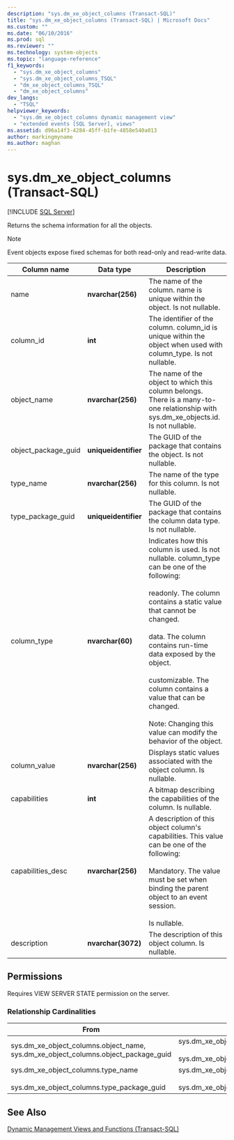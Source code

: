 ```yaml
---
description: "sys.dm_xe_object_columns (Transact-SQL)"
title: "sys.dm_xe_object_columns (Transact-SQL) | Microsoft Docs"
ms.custom: ""
ms.date: "06/10/2016"
ms.prod: sql
ms.reviewer: ""
ms.technology: system-objects
ms.topic: "language-reference"
f1_keywords: 
  - "sys.dm_xe_object_columns"
  - "sys.dm_xe_object_columns_TSQL"
  - "dm_xe_object_columns_TSQL"
  - "dm_xe_object_columns"
dev_langs: 
  - "TSQL"
helpviewer_keywords: 
  - "sys.dm_xe_object_columns dynamic management view"
  - "extended events [SQL Server], views"
ms.assetid: d96a14f3-4284-45ff-b1fe-4858e540a013
author: markingmyname
ms.author: maghan
---
```

# sys.dm_xe_object_columns (Transact-SQL)
[!INCLUDE [SQL Server](../../includes/applies-to-version/sqlserver.md)]

  Returns the schema information for all the objects.  
  
> [!NOTE]  
>  Event objects expose fixed schemas for both read-only and read-write data.  
  
|Column name|Data type|Description|  
|-----------------|---------------|-----------------|  
|name|**nvarchar(256)**|The name of the column. name is unique within the object. Is not nullable.|  
|column_id|**int**|The identifier of the column. column_id is unique within the object when used with column_type. Is not nullable.|  
|object_name|**nvarchar(256)**|The name of the object to which this column belongs. There is a many-to-one relationship with sys.dm_xe_objects.id. Is not nullable.|  
|object_package_guid|**uniqueidentifier**|The GUID of the package that contains the object. Is not nullable.|  
|type_name|**nvarchar(256)**|The name of the type for this column. Is not nullable.|  
|type_package_guid|**uniqueidentifier**|The GUID of the package that contains the column data type. Is not nullable.|  
|column_type|**nvarchar(60)**|Indicates how this column is used. Is not nullable. column_type can be one of the following:<br /><br /> readonly. The column contains a static value that cannot be changed.<br /><br /> data. The column contains run-time data exposed by the object.<br /><br /> customizable. The column contains a value that can be changed.<br /><br /> Note: Changing this value can modify the behavior of the object.|  
|column_value|**nvarchar(256)**|Displays static values associated with the object column. Is nullable.|  
|capabilities|**int**|A bitmap describing the capabilities of the column. Is nullable.|  
|capabilities_desc|**nvarchar(256)**|A description of this object column's capabilities. This value can be one of the following:<br /><br /> Mandatory. The value must be set when binding the parent object to an event session.<br /><br /> Is nullable.|  
|description|**nvarchar(3072)**|The description of this object column. Is nullable.|  
  
## Permissions  
 Requires VIEW SERVER STATE permission on the server.  
  
### Relationship Cardinalities  
  
|From|To|Relationship|  
|----------|--------|------------------|  
|sys.dm_xe_object_columns.object_name, sys.dm_xe_object_columns.object_package_guid|sys.dm_xe_objects.name,<br /><br /> sys.dm_xe_objects.package_guid|Many-to-one|  
|sys.dm_xe_object_columns.type_name<br /><br /> sys.dm_xe_object_columns.type_package_guid|sys.dm_xe_objects.name<br /><br /> sys.dm_xe_objects.package_guid|Many-to-one|  
  
## See Also  
 [Dynamic Management Views and Functions &#40;Transact-SQL&#41;](~/relational-databases/system-dynamic-management-views/system-dynamic-management-views.md)  
  
  

